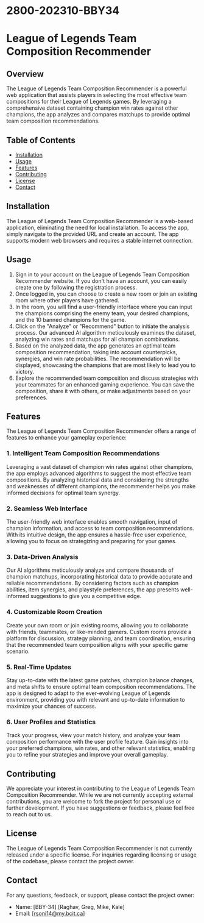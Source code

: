 # 2800-202310-BBY34

# League of Legends Team Composition Recommender

## Overview
The League of Legends Team Composition Recommender is a powerful web application that assists players in selecting the most effective team compositions for their League of Legends games. By leveraging a comprehensive dataset containing champion win rates against other champions, the app analyzes and compares matchups to provide optimal team composition recommendations.

## Table of Contents
- [Installation](#installation)
- [Usage](#usage)
- [Features](#features)
- [Contributing](#contributing)
- [License](#license)
- [Contact](#contact)

## Installation
The League of Legends Team Composition Recommender is a web-based application, eliminating the need for local installation. To access the app, simply navigate to the provided URL and create an account. The app supports modern web browsers and requires a stable internet connection.

## Usage
1. Sign in to your account on the League of Legends Team Composition Recommender website. If you don't have an account, you can easily create one by following the registration process.
2. Once logged in, you can choose to create a new room or join an existing room where other players have gathered.
3. In the room, you will find a user-friendly interface where you can input the champions comprising the enemy team, your desired champions, and the 10 banned champions for the game.
4. Click on the "Analyze" or "Recommend" button to initiate the analysis process. Our advanced AI algorithm meticulously examines the dataset, analyzing win rates and matchups for all champion combinations.
5. Based on the analyzed data, the app generates an optimal team composition recommendation, taking into account counterpicks, synergies, and win rate probabilities. The recommendation will be displayed, showcasing the champions that are most likely to lead you to victory.
6. Explore the recommended team composition and discuss strategies with your teammates for an enhanced gaming experience. You can save the composition, share it with others, or make adjustments based on your preferences.

## Features
The League of Legends Team Composition Recommender offers a range of features to enhance your gameplay experience:

### 1. Intelligent Team Composition Recommendations
Leveraging a vast dataset of champion win rates against other champions, the app employs advanced algorithms to suggest the most effective team compositions. By analyzing historical data and considering the strengths and weaknesses of different champions, the recommender helps you make informed decisions for optimal team synergy.

### 2. Seamless Web Interface
The user-friendly web interface enables smooth navigation, input of champion information, and access to team composition recommendations. With its intuitive design, the app ensures a hassle-free user experience, allowing you to focus on strategizing and preparing for your games.

### 3. Data-Driven Analysis
Our AI algorithms meticulously analyze and compare thousands of champion matchups, incorporating historical data to provide accurate and reliable recommendations. By considering factors such as champion abilities, item synergies, and playstyle preferences, the app presents well-informed suggestions to give you a competitive edge.

### 4. Customizable Room Creation
Create your own room or join existing rooms, allowing you to collaborate with friends, teammates, or like-minded gamers. Custom rooms provide a platform for discussion, strategy planning, and team coordination, ensuring that the recommended team composition aligns with your specific game scenario.

### 5. Real-Time Updates
Stay up-to-date with the latest game patches, champion balance changes, and meta shifts to ensure optimal team composition recommendations. The app is designed to adapt to the ever-evolving League of Legends environment, providing you with relevant and up-to-date information to maximize your chances of success.

### 6. User Profiles and Statistics
Track your progress, view your match history, and analyze your team composition performance with the user profile feature. Gain insights into your preferred champions, win rates, and other relevant statistics, enabling you to refine your strategies and improve your overall gameplay.

## Contributing
We appreciate your interest in contributing to the League of Legends Team Composition Recommender. While we are not currently accepting external contributions, you are welcome to fork the project for personal use or further development. If you have suggestions or feedback, please feel free to reach out to us.

## License
The League of Legends Team Composition Recommender is not currently released under a specific license. For inquiries regarding licensing or usage of the codebase, please contact the project owner.

## Contact
For any questions, feedback, or support, please contact the project owner:
- Name: [BBY-34] [Raghav, Greg, Mike, Kale]
- Email: [rsoni14@my.bcit.ca]

